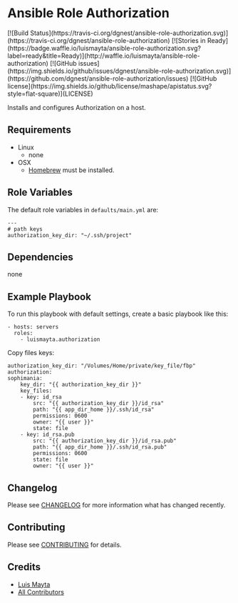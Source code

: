 # Ansible Role Authorization

<span class="badges" align="center">
[![Build Status](https://travis-ci.org/dgnest/ansible-role-authorization.svg)](https://travis-ci.org/dgnest/ansible-role-authorization)
[![Stories in Ready](https://badge.waffle.io/luismayta/ansible-role-authorization.svg?label=ready&title=Ready)](http://waffle.io/luismayta/ansible-role-authorization)
[![GitHub issues](https://img.shields.io/github/issues/dgnest/ansible-role-authorization.svg)](https://github.com/dgnest/ansible-role-authorization/issues)
[![GitHub license](https://img.shields.io/github/license/mashape/apistatus.svg?style=flat-square)](LICENSE)
</span>


Installs and configures Authorization on a host.

## Requirements

 - Linux
   - none
 - OSX
   - [Homebrew][link-brew] must be installed.


## Role Variables

The default role variables in `defaults/main.yml` are:

    ---
    # path keys 
    authorization_key_dir: "~/.ssh/project"


## Dependencies

none

## Example Playbook

To run this playbook with default settings, create a basic playbook like this:

    - hosts: servers
      roles:
        - luismayta.authorization




Copy files keys:

    authorization_key_dir: "/Volumes/Home/private/key_file/fbp"
    authorization:
    sophimania:
        key_dir: "{{ authorization_key_dir }}"
        key_files:
        - key: id_rsa
            src: "{{ authorization_key_dir }}/id_rsa"
            path: "{{ app_dir_home }}/.ssh/id_rsa"
            permissions: 0600
            owner: "{{ user }}"
            state: file
        - key: id_rsa.pub
            src: "{{ authorization_key_dir }}/id_rsa.pub"
            path: "{{ app_dir_home }}/.ssh/id_rsa.pub"
            permissions: 0600
            state: file
            owner: "{{ user }}"


## Changelog

Please see [CHANGELOG](CHANGELOG.md) for more information what has changed recently.

## Contributing

Please see [CONTRIBUTING](CONTRIBUTING.md) for details.

## Credits

- [Luis Mayta][link-author]
- [All Contributors][link-contributors]

[link-brew]: http://brew.sh/

<!-- Other -->

[link-author]: https://github.com/luismayta
[link-contributors]: contributors
